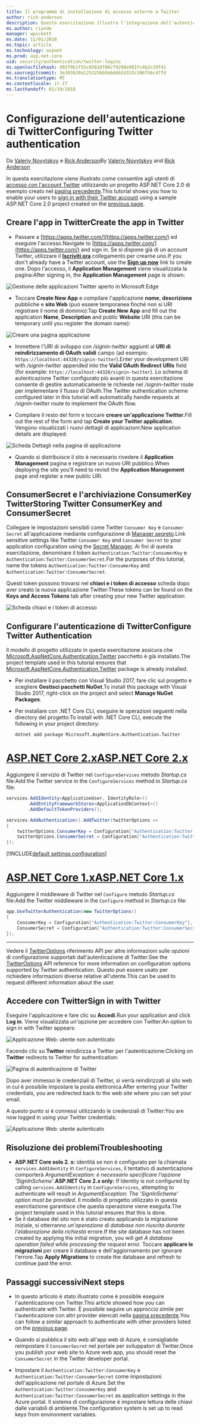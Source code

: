```yaml
---
title: Il programma di installazione di accesso esterno a Twitter
author: rick-anderson
description: Questa esercitazione illustra l'integrazione dell'autenticazione di Twitter account utente in un'applicazione ASP.NET di base esistente.
ms.author: riande
manager: wpickett
ms.date: 11/01/2016
ms.topic: article
ms.technology: aspnet
ms.prod: asp.net-core
uid: security/authentication/twitter-logins
ms.openlocfilehash: d92f9b1f55c03018f88cf9298e981fc4b2c29f41
ms.sourcegitcommit: 3e303620a125325bb9abd4b2d315c106fb8c47fd
ms.translationtype: MT
ms.contentlocale: it-IT
ms.lasthandoff: 01/19/2018
---
```

# <a name="configuring-twitter-authentication"></a><span data-ttu-id="77ca3-103">Configurazione dell'autenticazione di Twitter</span><span class="sxs-lookup"><span data-stu-id="77ca3-103">Configuring Twitter authentication</span></span>

<span data-ttu-id="77ca3-104">Da [Valeriy Novytskyy](https://github.com/01binary) e [Rick Anderson](https://twitter.com/RickAndMSFT)</span><span class="sxs-lookup"><span data-stu-id="77ca3-104">By [Valeriy Novytskyy](https://github.com/01binary) and [Rick Anderson](https://twitter.com/RickAndMSFT)</span></span>

<span data-ttu-id="77ca3-105">In questa esercitazione viene illustrato come consentire agli utenti di [accesso con l'account Twitter](https://dev.twitter.com/web/sign-in/desktop-browser) utilizzando un progetto ASP.NET Core 2.0 di esempio creato nel [pagina precedente](index.md).</span><span class="sxs-lookup"><span data-stu-id="77ca3-105">This tutorial shows you how to enable your users to [sign in with their Twitter account](https://dev.twitter.com/web/sign-in/desktop-browser) using a sample ASP.NET Core 2.0 project created on the [previous page](index.md).</span></span>

## <a name="create-the-app-in-twitter"></a><span data-ttu-id="77ca3-106">Creare l'app in Twitter</span><span class="sxs-lookup"><span data-stu-id="77ca3-106">Create the app in Twitter</span></span>

* <span data-ttu-id="77ca3-107">Passare a [https://apps.twitter.com/](https://apps.twitter.com/) ed eseguire l'accesso.</span><span class="sxs-lookup"><span data-stu-id="77ca3-107">Navigate to [https://apps.twitter.com/](https://apps.twitter.com/) and sign in.</span></span> <span data-ttu-id="77ca3-108">Se si dispone già di un account Twitter, utilizzare il  **[Iscriviti ora](https://twitter.com/signup)**  collegamento per crearne uno.</span><span class="sxs-lookup"><span data-stu-id="77ca3-108">If you don't already have a Twitter account, use the **[Sign up now](https://twitter.com/signup)** link to create one.</span></span> <span data-ttu-id="77ca3-109">Dopo l'accesso, il **Application Management** viene visualizzata la pagina:</span><span class="sxs-lookup"><span data-stu-id="77ca3-109">After signing in, the **Application Management** page is shown:</span></span>

![Gestione delle applicazioni Twitter aperto in Microsoft Edge](index/_static/TwitterAppManage.png)

* <span data-ttu-id="77ca3-111">Toccare **Create New App** e compilare l'applicazione **nome**, **descrizione** pubbliche e **sito Web** (può essere temporanea finché non si URI registrare il nome di dominio):</span><span class="sxs-lookup"><span data-stu-id="77ca3-111">Tap **Create New App** and fill out the application **Name**, **Description** and public **Website** URI (this can be temporary until you register the domain name):</span></span>

![Creare una pagina applicazione](index/_static/TwitterCreate.png)

* <span data-ttu-id="77ca3-113">Immettere l'URI di sviluppo con */signin-twitter* aggiunti al **URI di reindirizzamento di OAuth validi** campo (ad esempio: `https://localhost:44320/signin-twitter`).</span><span class="sxs-lookup"><span data-stu-id="77ca3-113">Enter your development URI with */signin-twitter* appended into the **Valid OAuth Redirect URIs** field (for example: `https://localhost:44320/signin-twitter`).</span></span> <span data-ttu-id="77ca3-114">Lo schema di autenticazione Twitter configurato più avanti in questa esercitazione consente di gestire automaticamente le richieste nel */signin-twitter* route per implementare il flusso di OAuth.</span><span class="sxs-lookup"><span data-stu-id="77ca3-114">The Twitter authentication scheme configured later in this tutorial will automatically handle requests at */signin-twitter* route to implement the OAuth flow.</span></span>

* <span data-ttu-id="77ca3-115">Compilare il resto del form e toccare **creare un'applicazione Twitter**.</span><span class="sxs-lookup"><span data-stu-id="77ca3-115">Fill out the rest of the form and tap **Create your Twitter application**.</span></span> <span data-ttu-id="77ca3-116">Vengono visualizzati i nuovi dettagli di applicazioni:</span><span class="sxs-lookup"><span data-stu-id="77ca3-116">New application details are displayed:</span></span>

![Scheda Dettagli nella pagina di applicazione](index/_static/TwitterAppDetails.png)

* <span data-ttu-id="77ca3-118">Quando si distribuisce il sito è necessario rivedere il **Application Management** pagina e registrare un nuovo URI pubblico.</span><span class="sxs-lookup"><span data-stu-id="77ca3-118">When deploying the site you'll need to revisit the **Application Management** page and register a new public URI.</span></span>

## <a name="storing-twitter-consumerkey-and-consumersecret"></a><span data-ttu-id="77ca3-119">ConsumerSecret e l'archiviazione ConsumerKey Twitter</span><span class="sxs-lookup"><span data-stu-id="77ca3-119">Storing Twitter ConsumerKey and ConsumerSecret</span></span>

<span data-ttu-id="77ca3-120">Collegare le impostazioni sensibili come Twitter `Consumer Key` e `Consumer Secret` all'applicazione mediante configurazione di [Manager segreto](../../app-secrets.md).</span><span class="sxs-lookup"><span data-stu-id="77ca3-120">Link sensitive settings like Twitter `Consumer Key` and `Consumer Secret` to your application configuration using the [Secret Manager](../../app-secrets.md).</span></span> <span data-ttu-id="77ca3-121">Ai fini di questa esercitazione, denominare il token `Authentication:Twitter:ConsumerKey` e `Authentication:Twitter:ConsumerSecret`.</span><span class="sxs-lookup"><span data-stu-id="77ca3-121">For the purposes of this tutorial, name the tokens `Authentication:Twitter:ConsumerKey` and `Authentication:Twitter:ConsumerSecret`.</span></span>

<span data-ttu-id="77ca3-122">Questi token possono trovarsi nel **chiavi e i token di accesso** scheda dopo aver creato la nuova applicazione Twitter:</span><span class="sxs-lookup"><span data-stu-id="77ca3-122">These tokens can be found on the **Keys and Access Tokens** tab after creating your new Twitter application:</span></span>

![Scheda chiavi e i token di accesso](index/_static/TwitterKeys.png)

## <a name="configure-twitter-authentication"></a><span data-ttu-id="77ca3-124">Configurare l'autenticazione di Twitter</span><span class="sxs-lookup"><span data-stu-id="77ca3-124">Configure Twitter Authentication</span></span>

<span data-ttu-id="77ca3-125">Il modello di progetto utilizzato in questa esercitazione assicura che [Microsoft.AspNetCore.Authentication.Twitter](https://www.nuget.org/packages/Microsoft.AspNetCore.Authentication.Twitter) pacchetto è già installato.</span><span class="sxs-lookup"><span data-stu-id="77ca3-125">The project template used in this tutorial ensures that [Microsoft.AspNetCore.Authentication.Twitter](https://www.nuget.org/packages/Microsoft.AspNetCore.Authentication.Twitter) package is already installed.</span></span>

* <span data-ttu-id="77ca3-126">Per installare il pacchetto con Visual Studio 2017, fare clic sul progetto e scegliere **Gestisci pacchetti NuGet**.</span><span class="sxs-lookup"><span data-stu-id="77ca3-126">To install this package with Visual Studio 2017, right-click on the project and select **Manage NuGet Packages**.</span></span>
* <span data-ttu-id="77ca3-127">Per installare con .NET Core CLI, eseguire le operazioni seguenti nella directory del progetto:</span><span class="sxs-lookup"><span data-stu-id="77ca3-127">To install with .NET Core CLI, execute the following in your project directory:</span></span>

   `dotnet add package Microsoft.AspNetCore.Authentication.Twitter`

# <a name="aspnet-core-2xtabaspnetcore2x"></a>[<span data-ttu-id="77ca3-128">ASP.NET Core 2.x</span><span class="sxs-lookup"><span data-stu-id="77ca3-128">ASP.NET Core 2.x</span></span>](#tab/aspnetcore2x)

<span data-ttu-id="77ca3-129">Aggiungere il servizio di Twitter nel `ConfigureServices` metodo *Startup.cs* file:</span><span class="sxs-lookup"><span data-stu-id="77ca3-129">Add the Twitter service in the `ConfigureServices` method in *Startup.cs* file:</span></span>

```csharp
services.AddIdentity<ApplicationUser, IdentityRole>()
        .AddEntityFrameworkStores<ApplicationDbContext>()
        .AddDefaultTokenProviders();

services.AddAuthentication().AddTwitter(twitterOptions =>
{
    twitterOptions.ConsumerKey = Configuration["Authentication:Twitter:ConsumerKey"];
    twitterOptions.ConsumerSecret = Configuration["Authentication:Twitter:ConsumerSecret"];
});
```

[!INCLUDE[default settings configuration](includes/default-settings.md)]

# <a name="aspnet-core-1xtabaspnetcore1x"></a>[<span data-ttu-id="77ca3-130">ASP.NET Core 1.x</span><span class="sxs-lookup"><span data-stu-id="77ca3-130">ASP.NET Core 1.x</span></span>](#tab/aspnetcore1x)

<span data-ttu-id="77ca3-131">Aggiungere il middleware di Twitter nel `Configure` metodo *Startup.cs* file:</span><span class="sxs-lookup"><span data-stu-id="77ca3-131">Add the Twitter middleware in the `Configure` method in *Startup.cs* file:</span></span>

```csharp
app.UseTwitterAuthentication(new TwitterOptions()
{
    ConsumerKey = Configuration["Authentication:Twitter:ConsumerKey"],
    ConsumerSecret = Configuration["Authentication:Twitter:ConsumerSecret"]
});
```

---

<span data-ttu-id="77ca3-132">Vedere il [TwitterOptions](https://docs.microsoft.com/aspnet/core/api/microsoft.aspnetcore.builder.twitteroptions) riferimento API per altre informazioni sulle opzioni di configurazione supportati dall'autenticazione di Twitter.</span><span class="sxs-lookup"><span data-stu-id="77ca3-132">See the [TwitterOptions](https://docs.microsoft.com/aspnet/core/api/microsoft.aspnetcore.builder.twitteroptions) API reference for more information on configuration options supported by Twitter authentication.</span></span> <span data-ttu-id="77ca3-133">Questo può essere usato per richiedere informazioni diverse relative all'utente.</span><span class="sxs-lookup"><span data-stu-id="77ca3-133">This can be used to request different information about the user.</span></span>

## <a name="sign-in-with-twitter"></a><span data-ttu-id="77ca3-134">Accedere con Twitter</span><span class="sxs-lookup"><span data-stu-id="77ca3-134">Sign in with Twitter</span></span>

<span data-ttu-id="77ca3-135">Eseguire l'applicazione e fare clic su **Accedi**.</span><span class="sxs-lookup"><span data-stu-id="77ca3-135">Run your application and click **Log in**.</span></span> <span data-ttu-id="77ca3-136">Viene visualizzata un'opzione per accedere con Twitter:</span><span class="sxs-lookup"><span data-stu-id="77ca3-136">An option to sign in with Twitter appears:</span></span>

![Applicazione Web: utente non autenticato](index/_static/DoneTwitter.png)

<span data-ttu-id="77ca3-138">Facendo clic su **Twitter** reindirizza a Twitter per l'autenticazione:</span><span class="sxs-lookup"><span data-stu-id="77ca3-138">Clicking on **Twitter** redirects to Twitter for authentication:</span></span>

![Pagina di autenticazione di Twitter](index/_static/TwitterLogin.png)

<span data-ttu-id="77ca3-140">Dopo aver immesso le credenziali di Twitter, si verrà reindirizzati al sito web in cui è possibile impostare la posta elettronica.</span><span class="sxs-lookup"><span data-stu-id="77ca3-140">After entering your Twitter credentials, you are redirected back to the web site where you can set your email.</span></span>

<span data-ttu-id="77ca3-141">A questo punto si è connessi utilizzando le credenziali di Twitter:</span><span class="sxs-lookup"><span data-stu-id="77ca3-141">You are now logged in using your Twitter credentials:</span></span>

![Applicazione Web: utente autenticato](index/_static/Done.png)

## <a name="troubleshooting"></a><span data-ttu-id="77ca3-143">Risoluzione dei problemi</span><span class="sxs-lookup"><span data-stu-id="77ca3-143">Troubleshooting</span></span>

* <span data-ttu-id="77ca3-144">**ASP.NET Core solo 2. x:** identità se non è configurato per la chiamata `services.AddIdentity` in `ConfigureServices`, il tentativo di autenticazione comporterà *ArgumentException: è necessario specificare l'opzione 'SignInScheme'*.</span><span class="sxs-lookup"><span data-stu-id="77ca3-144">**ASP.NET Core 2.x only:** If Identity is not configured by calling `services.AddIdentity` in `ConfigureServices`, attempting to authenticate will result in *ArgumentException: The 'SignInScheme' option must be provided*.</span></span> <span data-ttu-id="77ca3-145">Il modello di progetto utilizzato in questa esercitazione garantisce che questa operazione viene eseguita.</span><span class="sxs-lookup"><span data-stu-id="77ca3-145">The project template used in this tutorial ensures that this is done.</span></span>
* <span data-ttu-id="77ca3-146">Se il database del sito non è stato creato applicando la migrazione iniziale, si otterranno *un'operazione di database non riuscita durante l'elaborazione della richiesta* errore.</span><span class="sxs-lookup"><span data-stu-id="77ca3-146">If the site database has not been created by applying the initial migration, you will get *A database operation failed while processing the request* error.</span></span> <span data-ttu-id="77ca3-147">Toccare **applicare le migrazioni** per creare il database e dell'aggiornamento per ignorare l'errore.</span><span class="sxs-lookup"><span data-stu-id="77ca3-147">Tap **Apply Migrations** to create the database and refresh to continue past the error.</span></span>

## <a name="next-steps"></a><span data-ttu-id="77ca3-148">Passaggi successivi</span><span class="sxs-lookup"><span data-stu-id="77ca3-148">Next steps</span></span>

* <span data-ttu-id="77ca3-149">In questo articolo è stato illustrato come è possibile eseguire l'autenticazione con Twitter.</span><span class="sxs-lookup"><span data-stu-id="77ca3-149">This article showed how you can authenticate with Twitter.</span></span> <span data-ttu-id="77ca3-150">È possibile seguire un approccio simile per l'autenticazione con altri provider elencati nella [pagina precedente](index.md).</span><span class="sxs-lookup"><span data-stu-id="77ca3-150">You can follow a similar approach to authenticate with other providers listed on the [previous page](index.md).</span></span>

* <span data-ttu-id="77ca3-151">Quando si pubblica il sito web all'app web di Azure, è consigliabile reimpostare il `ConsumerSecret` nel portale per sviluppatori di Twitter.</span><span class="sxs-lookup"><span data-stu-id="77ca3-151">Once you publish your web site to Azure web app, you should reset the `ConsumerSecret` in the Twitter developer portal.</span></span>

* <span data-ttu-id="77ca3-152">Impostare il `Authentication:Twitter:ConsumerKey` e `Authentication:Twitter:ConsumerSecret` come impostazioni dell'applicazione nel portale di Azure.</span><span class="sxs-lookup"><span data-stu-id="77ca3-152">Set the `Authentication:Twitter:ConsumerKey` and `Authentication:Twitter:ConsumerSecret` as application settings in the Azure portal.</span></span> <span data-ttu-id="77ca3-153">Il sistema di configurazione è impostare lettura delle chiavi dalle variabili di ambiente.</span><span class="sxs-lookup"><span data-stu-id="77ca3-153">The configuration system is set up to read keys from environment variables.</span></span>
